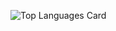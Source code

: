 ![Top Languages Card](https://github-readme-stats.vercel.app/api?username=kaheiseki&count_private=true&show_icons=true&theme=vue)
